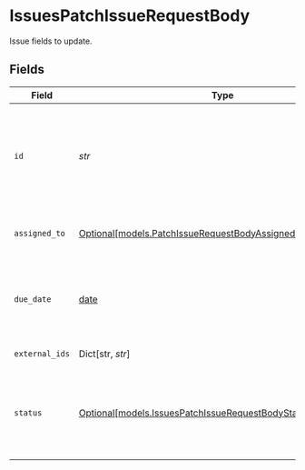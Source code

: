 # IssuesPatchIssueRequestBody

Issue fields to update.


## Fields

| Field                                                                                                                                   | Type                                                                                                                                    | Required                                                                                                                                | Description                                                                                                                             | Example                                                                                                                                 |
| --------------------------------------------------------------------------------------------------------------------------------------- | --------------------------------------------------------------------------------------------------------------------------------------- | --------------------------------------------------------------------------------------------------------------------------------------- | --------------------------------------------------------------------------------------------------------------------------------------- | --------------------------------------------------------------------------------------------------------------------------------------- |
| `id`                                                                                                                                    | *str*                                                                                                                                   | :heavy_check_mark:                                                                                                                      | ID of the issue. Can be either a unique Samsara ID or an [external ID](https://developers.samsara.com/docs/external-ids) for the issue. | 9814a1fa-f0c6-408b-bf85-51dc3bc71ac7                                                                                                    |
| `assigned_to`                                                                                                                           | [Optional[models.PatchIssueRequestBodyAssignedToRequestBody]](../models/patchissuerequestbodyassignedtorequestbody.md)                  | :heavy_minus_sign:                                                                                                                      | Issue assignee update object                                                                                                            |                                                                                                                                         |
| `due_date`                                                                                                                              | [date](https://docs.python.org/3/library/datetime.html#date-objects)                                                                    | :heavy_minus_sign:                                                                                                                      | Due date of the issue. UTC timestamp in RFC 3339 format.                                                                                | 2019-06-13T19:08:25Z                                                                                                                    |
| `external_ids`                                                                                                                          | Dict[str, *str*]                                                                                                                        | :heavy_minus_sign:                                                                                                                      | A map of external ids                                                                                                                   |                                                                                                                                         |
| `status`                                                                                                                                | [Optional[models.IssuesPatchIssueRequestBodyStatus]](../models/issuespatchissuerequestbodystatus.md)                                    | :heavy_minus_sign:                                                                                                                      | Status of the issue.  Valid values: `open`, `inProgress`, `resolved`, `dismissed`                                                       | open                                                                                                                                    |